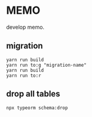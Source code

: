 # MEMO
develop memo.

## migration
```
yarn run build
yarn run to:g "migration-name"
yarn run build
yarn run to:r
```

## drop all tables
```
npx typeorm schema:drop
```